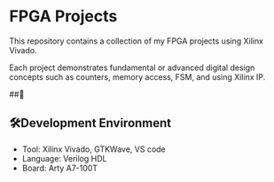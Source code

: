 # FPGA Projects 

This repository contains a collection of my FPGA projects using Xilinx Vivado. 

Each project demonstrates fundamental or advanced digital design concepts such as counters, memory access, FSM, and using Xilinx IP.

##📁


## 🛠Development Environment
- Tool: Xilinx Vivado, GTKWave, VS code
- Language: Verilog HDL
- Board: Arty A7-100T

